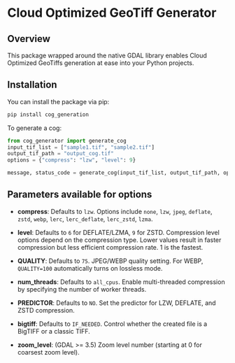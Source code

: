 # Cloud Optimized GeoTiff Generator

## Overview
This package wrapped around the native GDAL library enables Cloud Optimized GeoTiffs generation at ease into your Python projects.

## Installation
You can install the package via pip:
```bash
pip install cog_generation
```

To generate a cog:

```python
from cog_generator import generate_cog
input_tif_list = ["sample1.tif", "sample2.tif"]
output_tif_path = "output_cog.tif"
options = {"compress": "lzw", "level": 9}

message, status_code = generate_cog(input_tif_list, output_tif_path, options)
```


## Parameters available for options

- **compress**: Defaults to `lzw`. Options include `none`, `lzw`, `jpeg`, `deflate`, `zstd`, `webp`, `lerc`, `lerc_deflate`, `lerc_zstd`, `lzma`.

- **level**: Defaults to `6` for DEFLATE/LZMA, `9` for ZSTD. Compression level options depend on the compression type. Lower values result in faster compression but less efficient compression rate. 1 is the fastest.

- **QUALITY**: Defaults to `75`. JPEG/WEBP quality setting. For WEBP, `QUALITY=100` automatically turns on lossless mode.

- **num_threads**: Defaults to `all_cpus`. Enable multi-threaded compression by specifying the number of worker threads.

- **PREDICTOR**: Defaults to `NO`. Set the predictor for LZW, DEFLATE, and ZSTD compression.

- **bigtiff**: Defaults to `IF_NEEDED`. Control whether the created file is a BigTIFF or a classic TIFF.

- **zoom_level**: (GDAL >= 3.5) Zoom level number (starting at 0 for coarsest zoom level).

